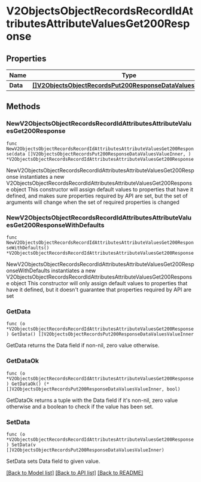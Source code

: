 # V2ObjectsObjectRecordsRecordIdAttributesAttributeValuesGet200Response

## Properties

Name | Type | Description | Notes
------------ | ------------- | ------------- | -------------
**Data** | [**[]V2ObjectsObjectRecordsPut200ResponseDataValuesValueInner**](V2ObjectsObjectRecordsPut200ResponseDataValuesValueInner.md) |  | 

## Methods

### NewV2ObjectsObjectRecordsRecordIdAttributesAttributeValuesGet200Response

`func NewV2ObjectsObjectRecordsRecordIdAttributesAttributeValuesGet200Response(data []V2ObjectsObjectRecordsPut200ResponseDataValuesValueInner, ) *V2ObjectsObjectRecordsRecordIdAttributesAttributeValuesGet200Response`

NewV2ObjectsObjectRecordsRecordIdAttributesAttributeValuesGet200Response instantiates a new V2ObjectsObjectRecordsRecordIdAttributesAttributeValuesGet200Response object
This constructor will assign default values to properties that have it defined,
and makes sure properties required by API are set, but the set of arguments
will change when the set of required properties is changed

### NewV2ObjectsObjectRecordsRecordIdAttributesAttributeValuesGet200ResponseWithDefaults

`func NewV2ObjectsObjectRecordsRecordIdAttributesAttributeValuesGet200ResponseWithDefaults() *V2ObjectsObjectRecordsRecordIdAttributesAttributeValuesGet200Response`

NewV2ObjectsObjectRecordsRecordIdAttributesAttributeValuesGet200ResponseWithDefaults instantiates a new V2ObjectsObjectRecordsRecordIdAttributesAttributeValuesGet200Response object
This constructor will only assign default values to properties that have it defined,
but it doesn't guarantee that properties required by API are set

### GetData

`func (o *V2ObjectsObjectRecordsRecordIdAttributesAttributeValuesGet200Response) GetData() []V2ObjectsObjectRecordsPut200ResponseDataValuesValueInner`

GetData returns the Data field if non-nil, zero value otherwise.

### GetDataOk

`func (o *V2ObjectsObjectRecordsRecordIdAttributesAttributeValuesGet200Response) GetDataOk() (*[]V2ObjectsObjectRecordsPut200ResponseDataValuesValueInner, bool)`

GetDataOk returns a tuple with the Data field if it's non-nil, zero value otherwise
and a boolean to check if the value has been set.

### SetData

`func (o *V2ObjectsObjectRecordsRecordIdAttributesAttributeValuesGet200Response) SetData(v []V2ObjectsObjectRecordsPut200ResponseDataValuesValueInner)`

SetData sets Data field to given value.



[[Back to Model list]](../README.md#documentation-for-models) [[Back to API list]](../README.md#documentation-for-api-endpoints) [[Back to README]](../README.md)


